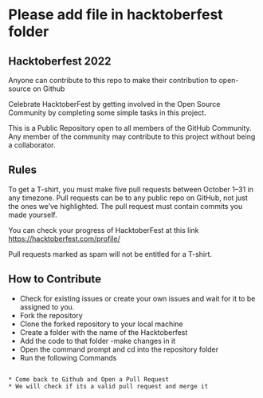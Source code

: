 
# Please add file in hacktoberfest folder

## Hacktoberfest 2022
Anyone can contribute to this repo to make their contribution to open-source on Github

Celebrate HacktoberFest by getting involved in the Open Source Community by completing some simple tasks in this project.

This is a Public Repository open to all members of the GitHub Community. Any member of the community may contribute to this project without being a collaborator.

## Rules
To get a T-shirt, you must make five pull requests between October 1–31 in any timezone. Pull requests can be to any public repo on GitHub, not just the ones we’ve highlighted. The pull request must contain commits you made yourself.

You can check your progress of HacktoberFest at this link
https://hacktoberfest.com/profile/

Pull requests marked as spam will not be entitled for a T-shirt.

## How to Contribute
- Check for existing issues or create your own issues and wait for it to be assigned to you.
- Fork the repository
- Clone the forked repository to your local machine
- Create a folder with the name of the Hacktoberfest 
- Add the code to that folder
-make changes in it
- Open the command prompt and cd into the repository folder
- Run the following Commands
```

* Come back to Github and Open a Pull Request
* We will check if its a valid pull request and merge it



